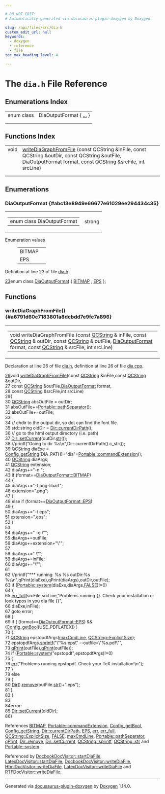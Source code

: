 ```yaml
---

# DO NOT EDIT!
# Automatically generated via docusaurus-plugin-doxygen by Doxygen.

slug: /api/files/src/dia-h
custom_edit_url: null
keywords:
  - doxygen
  - reference
  - file
toc_max_heading_level: 4

---
```


<div class="doxyPage">

# The `dia.h` File Reference



## Enumerations Index

<table class="doxyMembersIndex">

<tr class="doxyMemberIndexItem">
<td class="doxyMemberIndexItemType" align="left" valign="top">enum class</td>
<td class="doxyMemberIndexItemName" align="left" valign="top">DiaOutputFormat { <a href="#abc13e8949e66677e61029ee294434c35">...</a> }</td>
</tr>
<tr class="doxyMemberIndexDescription">
<td class="doxyMemberIndexDescriptionLeft"></td>
<td class="doxyMemberIndexDescriptionRight">
</td>
</tr>
<tr class="doxyMemberIndexSeparator">
<td class="doxyMemberIndexSeparator" colspan="2"></td>
</tr>

</table>

## Functions Index

<table class="doxyMembersIndex">

<tr class="doxyMemberIndexItem">
<td class="doxyMemberIndexItemType" align="left" valign="top">void</td>
<td class="doxyMemberIndexItemName" align="left" valign="top"><a href="#a6791d60c7183801a8dcbdd7e9fc7a896">writeDiaGraphFromFile</a> (const QCString &amp;inFile, const QCString &amp;outDir, const QCString &amp;outFile, DiaOutputFormat format, const QCString &amp;srcFile, int srcLine)</td>
</tr>
<tr class="doxyMemberIndexDescription">
<td class="doxyMemberIndexDescriptionLeft"></td>
<td class="doxyMemberIndexDescriptionRight">
</td>
</tr>
<tr class="doxyMemberIndexSeparator">
<td class="doxyMemberIndexSeparator" colspan="2"></td>
</tr>

</table>


<div class="doxySectionDef">

## Enumerations

### DiaOutputFormat {#abc13e8949e66677e61029ee294434c35}

<div class="doxyMemberItem">
<div class="doxyMemberProto">
<table class="doxyMemberLabels">
<tr class="doxyMemberLabels">
<td class="doxyMemberLabelsLeft">
<table class="doxyMemberName">
<tr>
<td class="doxyMemberName">enum class DiaOutputFormat </td>
</tr>
</table>
</td>
<td class="doxyMemberLabelsRight">
<span class="doxyMemberLabels">
<span class="doxyMemberLabel strong">strong</span>
</span>
</td>
</tr>
</table>
</div>
<div class="doxyMemberDoc">


<dl class="doxyEnumList">
<dt class="doxyEnumTableTitle">Enumeration values</dt>
<dd>
<table class="doxyEnumTable">

<tr class="doxyEnumItem">
<td class="doxyEnumItemName">BITMAP<a id="abc13e8949e66677e61029ee294434c35a75948fda661fec9a2342cec45646e544"></a></td>
<td class="doxyEnumItemDescription"></td>
</tr>

<tr class="doxyEnumItem">
<td class="doxyEnumItemName">EPS<a id="abc13e8949e66677e61029ee294434c35ac2c027d8c62500300145c3043546d4c6"></a></td>
<td class="doxyEnumItemDescription"></td>
</tr>

</table>
</dd>
</dl>

Definition at line 23 of file <a href="/web-doxygen/docs/api/files/src/dia-h">dia.h</a>.

<div class="doxyProgramListing">

<div class="doxyCodeLine"><span class="doxyLineNumber"><a href="#abc13e8949e66677e61029ee294434c35a75948fda661fec9a2342cec45646e544">23</a></span><span class="doxyLineContent"><span class="doxyHighlightKeyword">enum class</span><span class="doxyHighlight"> <a href="#abc13e8949e66677e61029ee294434c35">DiaOutputFormat</a> { <a href="#abc13e8949e66677e61029ee294434c35a75948fda661fec9a2342cec45646e544">BITMAP</a> , <a href="#abc13e8949e66677e61029ee294434c35ac2c027d8c62500300145c3043546d4c6">EPS</a> };</span></span></div>

</div>

</div>
</div>

</div>

<div class="doxySectionDef">

## Functions

### writeDiaGraphFromFile() {#a6791d60c7183801a8dcbdd7e9fc7a896}

<div class="doxyMemberItem">
<div class="doxyMemberProto">
<table class="doxyMemberLabels">
<tr class="doxyMemberLabels">
<td class="doxyMemberLabelsLeft">
<table class="doxyMemberName">
<tr>
<td class="doxyMemberName">void writeDiaGraphFromFile (const <a href="/web-doxygen/docs/api/classes/qcstring">QCString</a> &amp; inFile, const <a href="/web-doxygen/docs/api/classes/qcstring">QCString</a> &amp; outDir, const <a href="/web-doxygen/docs/api/classes/qcstring">QCString</a> &amp; outFile, <a href="#abc13e8949e66677e61029ee294434c35">DiaOutputFormat</a> format, const <a href="/web-doxygen/docs/api/classes/qcstring">QCString</a> &amp; srcFile, int srcLine)</td>
</tr>
</table>
</td>
</tr>
</table>
</div>
<div class="doxyMemberDoc">



Declaration at line 26 of file <a href="/web-doxygen/docs/api/files/src/dia-h">dia.h</a>, definition at line 26 of file <a href="/web-doxygen/docs/api/files/src/dia-cpp">dia.cpp</a>.

<div class="doxyProgramListing">

<div class="doxyCodeLine"><span class="doxyLineNumber"><a href="/web-doxygen/docs/api/files/src/dia-cpp/#a6791d60c7183801a8dcbdd7e9fc7a896">26</a></span><span class="doxyLineContent"><span class="doxyHighlightKeywordType">void</span><span class="doxyHighlight"> <a href="/web-doxygen/docs/api/files/src/dia-cpp/#a6791d60c7183801a8dcbdd7e9fc7a896">writeDiaGraphFromFile</a>(</span><span class="doxyHighlightKeyword">const</span><span class="doxyHighlight"> <a href="/web-doxygen/docs/api/classes/qcstring">QCString</a> &amp;inFile,</span><span class="doxyHighlightKeyword">const</span><span class="doxyHighlight"> <a href="/web-doxygen/docs/api/classes/qcstring">QCString</a> &amp;outDir,</span></span></div>
<div class="doxyCodeLine"><span class="doxyLineNumber">27</span><span class="doxyLineContent"><span class="doxyHighlight">                           </span><span class="doxyHighlightKeyword">const</span><span class="doxyHighlight"> <a href="/web-doxygen/docs/api/classes/qcstring">QCString</a> &amp;outFile,<a href="#abc13e8949e66677e61029ee294434c35">DiaOutputFormat</a> format,</span></span></div>
<div class="doxyCodeLine"><span class="doxyLineNumber">28</span><span class="doxyLineContent"><span class="doxyHighlight">                           </span><span class="doxyHighlightKeyword">const</span><span class="doxyHighlight"> <a href="/web-doxygen/docs/api/classes/qcstring">QCString</a> &amp;srcFile,</span><span class="doxyHighlightKeywordType">int</span><span class="doxyHighlight"> srcLine)</span></span></div>
<div class="doxyCodeLine"><span class="doxyLineNumber">29</span><span class="doxyLineContent"><span class="doxyHighlight">{</span></span></div>
<div class="doxyCodeLine"><span class="doxyLineNumber">30</span><span class="doxyLineContent"><span class="doxyHighlight">  <a href="/web-doxygen/docs/api/classes/qcstring">QCString</a> absOutFile = outDir;</span></span></div>
<div class="doxyCodeLine"><span class="doxyLineNumber">31</span><span class="doxyLineContent"><span class="doxyHighlight">  absOutFile+=<a href="/web-doxygen/docs/api/namespaces/portable/#a0f30be3f0aed0b88804816f3e6310ee4">Portable::pathSeparator</a>();</span></span></div>
<div class="doxyCodeLine"><span class="doxyLineNumber">32</span><span class="doxyLineContent"><span class="doxyHighlight">  absOutFile+=outFile;</span></span></div>
<div class="doxyCodeLine"><span class="doxyLineNumber">33</span></div>
<div class="doxyCodeLine"><span class="doxyLineNumber">34</span><span class="doxyLineContent"><span class="doxyHighlight">  </span><span class="doxyHighlightComment">// chdir to the output dir, so dot can find the font file.</span></span></div>
<div class="doxyCodeLine"><span class="doxyLineNumber">35</span><span class="doxyLineContent"><span class="doxyHighlight">  std::string oldDir = <a href="/web-doxygen/docs/api/classes/dir/#a0f62ab07068c5f966bca7ce280f4ed49">Dir::currentDirPath</a>();</span></span></div>
<div class="doxyCodeLine"><span class="doxyLineNumber">36</span><span class="doxyLineContent"><span class="doxyHighlight">  </span><span class="doxyHighlightComment">// go to the html output directory (i.e. path)</span></span></div>
<div class="doxyCodeLine"><span class="doxyLineNumber">37</span><span class="doxyLineContent"><span class="doxyHighlight">  <a href="/web-doxygen/docs/api/classes/dir/#ab3b09edc88159dc30426999bdc7d6d7b">Dir::setCurrent</a>(outDir.<a href="/web-doxygen/docs/api/classes/qcstring/#a875e9ad762554ef12f3ed69b015bb245">str</a>());</span></span></div>
<div class="doxyCodeLine"><span class="doxyLineNumber">38</span><span class="doxyLineContent"><span class="doxyHighlight">  </span><span class="doxyHighlightComment">//printf("Going to dir %s\n",Dir::currentDirPath().c_str());</span></span></div>
<div class="doxyCodeLine"><span class="doxyLineNumber">39</span><span class="doxyLineContent"><span class="doxyHighlight">  <a href="/web-doxygen/docs/api/classes/qcstring">QCString</a> diaExe = <a href="/web-doxygen/docs/api/files/src/config-h/#a737741e6991bdb5694a50075437a9d89">Config_getString</a>(DIA_PATH)+</span><span class="doxyHighlightStringLiteral">"dia"</span><span class="doxyHighlight">+<a href="/web-doxygen/docs/api/namespaces/portable/#acf75def6ec394875d4a3c380ffc301b7">Portable::commandExtension</a>();</span></span></div>
<div class="doxyCodeLine"><span class="doxyLineNumber">40</span><span class="doxyLineContent"><span class="doxyHighlight">  <a href="/web-doxygen/docs/api/classes/qcstring">QCString</a> diaArgs;</span></span></div>
<div class="doxyCodeLine"><span class="doxyLineNumber">41</span><span class="doxyLineContent"><span class="doxyHighlight">  <a href="/web-doxygen/docs/api/classes/qcstring">QCString</a> extension;</span></span></div>
<div class="doxyCodeLine"><span class="doxyLineNumber">42</span><span class="doxyLineContent"><span class="doxyHighlight">  diaArgs+=</span><span class="doxyHighlightStringLiteral">"-n "</span><span class="doxyHighlight">;</span></span></div>
<div class="doxyCodeLine"><span class="doxyLineNumber">43</span><span class="doxyLineContent"><span class="doxyHighlight">  </span><span class="doxyHighlightKeywordFlow">if</span><span class="doxyHighlight"> (format==<a href="#abc13e8949e66677e61029ee294434c35a75948fda661fec9a2342cec45646e544">DiaOutputFormat::BITMAP</a>)</span></span></div>
<div class="doxyCodeLine"><span class="doxyLineNumber">44</span><span class="doxyLineContent"><span class="doxyHighlight">  {</span></span></div>
<div class="doxyCodeLine"><span class="doxyLineNumber">45</span><span class="doxyLineContent"><span class="doxyHighlight">    diaArgs+=</span><span class="doxyHighlightStringLiteral">"-t png-libart"</span><span class="doxyHighlight">;</span></span></div>
<div class="doxyCodeLine"><span class="doxyLineNumber">46</span><span class="doxyLineContent"><span class="doxyHighlight">    extension=</span><span class="doxyHighlightStringLiteral">".png"</span><span class="doxyHighlight">;</span></span></div>
<div class="doxyCodeLine"><span class="doxyLineNumber">47</span><span class="doxyLineContent"><span class="doxyHighlight">  }</span></span></div>
<div class="doxyCodeLine"><span class="doxyLineNumber">48</span><span class="doxyLineContent"><span class="doxyHighlight">  </span><span class="doxyHighlightKeywordFlow">else</span><span class="doxyHighlight"> </span><span class="doxyHighlightKeywordFlow">if</span><span class="doxyHighlight"> (format==<a href="#abc13e8949e66677e61029ee294434c35ac2c027d8c62500300145c3043546d4c6">DiaOutputFormat::EPS</a>)</span></span></div>
<div class="doxyCodeLine"><span class="doxyLineNumber">49</span><span class="doxyLineContent"><span class="doxyHighlight">  {</span></span></div>
<div class="doxyCodeLine"><span class="doxyLineNumber">50</span><span class="doxyLineContent"><span class="doxyHighlight">    diaArgs+=</span><span class="doxyHighlightStringLiteral">"-t eps"</span><span class="doxyHighlight">;</span></span></div>
<div class="doxyCodeLine"><span class="doxyLineNumber">51</span><span class="doxyLineContent"><span class="doxyHighlight">    extension=</span><span class="doxyHighlightStringLiteral">".eps"</span><span class="doxyHighlight">;</span></span></div>
<div class="doxyCodeLine"><span class="doxyLineNumber">52</span><span class="doxyLineContent"><span class="doxyHighlight">  }</span></span></div>
<div class="doxyCodeLine"><span class="doxyLineNumber">53</span></div>
<div class="doxyCodeLine"><span class="doxyLineNumber">54</span><span class="doxyLineContent"><span class="doxyHighlight">  diaArgs+=</span><span class="doxyHighlightStringLiteral">" -e \""</span><span class="doxyHighlight">;</span></span></div>
<div class="doxyCodeLine"><span class="doxyLineNumber">55</span><span class="doxyLineContent"><span class="doxyHighlight">  diaArgs+=outFile;</span></span></div>
<div class="doxyCodeLine"><span class="doxyLineNumber">56</span><span class="doxyLineContent"><span class="doxyHighlight">  diaArgs+=extension+</span><span class="doxyHighlightStringLiteral">"\""</span><span class="doxyHighlight">;</span></span></div>
<div class="doxyCodeLine"><span class="doxyLineNumber">57</span></div>
<div class="doxyCodeLine"><span class="doxyLineNumber">58</span><span class="doxyLineContent"><span class="doxyHighlight">  diaArgs+=</span><span class="doxyHighlightStringLiteral">" \""</span><span class="doxyHighlight">;</span></span></div>
<div class="doxyCodeLine"><span class="doxyLineNumber">59</span><span class="doxyLineContent"><span class="doxyHighlight">  diaArgs+=inFile;</span></span></div>
<div class="doxyCodeLine"><span class="doxyLineNumber">60</span><span class="doxyLineContent"><span class="doxyHighlight">  diaArgs+=</span><span class="doxyHighlightStringLiteral">"\""</span><span class="doxyHighlight">;</span></span></div>
<div class="doxyCodeLine"><span class="doxyLineNumber">61</span></div>
<div class="doxyCodeLine"><span class="doxyLineNumber">62</span><span class="doxyLineContent"><span class="doxyHighlight">  </span><span class="doxyHighlightComment">//printf("*** running: %s %s outDir:%s %s\n",qPrint(diaExe),qPrint(diaArgs),outDir,outFile);</span></span></div>
<div class="doxyCodeLine"><span class="doxyLineNumber">63</span><span class="doxyLineContent"><span class="doxyHighlight">  </span><span class="doxyHighlightKeywordFlow">if</span><span class="doxyHighlight"> (<a href="/web-doxygen/docs/api/namespaces/portable/#ab30a636186b72a67d57e9f7f1e917e99">Portable::system</a>(diaExe,diaArgs,<a href="/web-doxygen/docs/api/files/src/qcstring-h/#aa93f0eb578d23995850d61f7d61c55c1">FALSE</a>)!=0)</span></span></div>
<div class="doxyCodeLine"><span class="doxyLineNumber">64</span><span class="doxyLineContent"><span class="doxyHighlight">  {</span></span></div>
<div class="doxyCodeLine"><span class="doxyLineNumber">65</span><span class="doxyLineContent"><span class="doxyHighlight">    <a href="/web-doxygen/docs/api/files/src/message-h/#aeeea1c30323e9f0c650090553516bc25">err_full</a>(srcFile,srcLine,</span><span class="doxyHighlightStringLiteral">"Problems running {}. Check your installation or look typos in you dia file {}"</span><span class="doxyHighlight">,</span></span></div>
<div class="doxyCodeLine"><span class="doxyLineNumber">66</span><span class="doxyLineContent"><span class="doxyHighlight">        diaExe,inFile);</span></span></div>
<div class="doxyCodeLine"><span class="doxyLineNumber">67</span><span class="doxyLineContent"><span class="doxyHighlight">    </span><span class="doxyHighlightKeywordFlow">goto</span><span class="doxyHighlight"> error;</span></span></div>
<div class="doxyCodeLine"><span class="doxyLineNumber">68</span><span class="doxyLineContent"><span class="doxyHighlight">  }</span></span></div>
<div class="doxyCodeLine"><span class="doxyLineNumber">69</span><span class="doxyLineContent"><span class="doxyHighlight">  </span><span class="doxyHighlightKeywordFlow">if</span><span class="doxyHighlight"> ( (format==<a href="#abc13e8949e66677e61029ee294434c35ac2c027d8c62500300145c3043546d4c6">DiaOutputFormat::EPS</a>) &amp;&amp; (<a href="/web-doxygen/docs/api/files/src/config-h/#a5373d0332a31f16ad7a42037733e8c79">Config_getBool</a>(USE_PDFLATEX)) )</span></span></div>
<div class="doxyCodeLine"><span class="doxyLineNumber">70</span><span class="doxyLineContent"><span class="doxyHighlight">  {</span></span></div>
<div class="doxyCodeLine"><span class="doxyLineNumber">71</span><span class="doxyLineContent"><span class="doxyHighlight">    <a href="/web-doxygen/docs/api/classes/qcstring">QCString</a> epstopdfArgs(<a href="/web-doxygen/docs/api/files/src/dia-cpp/#ad1b6b56d95d64570f2be3ca005b63412">maxCmdLine</a>, <a href="/web-doxygen/docs/api/classes/qcstring/#aac487a6223e056bcf37b9c7c0f993e30ac1748698805fbe34841ed03d0be6a647">QCString::ExplicitSize</a>);</span></span></div>
<div class="doxyCodeLine"><span class="doxyLineNumber">72</span><span class="doxyLineContent"><span class="doxyHighlight">    epstopdfArgs.<a href="/web-doxygen/docs/api/classes/qcstring/#aa2dccf89cb25346c3ee81d75aa5859da">sprintf</a>(</span><span class="doxyHighlightStringLiteral">"\"%s.eps\" --outfile=\"%s.pdf\""</span><span class="doxyHighlight">,</span></span></div>
<div class="doxyCodeLine"><span class="doxyLineNumber">73</span><span class="doxyLineContent"><span class="doxyHighlight">                         <a href="/web-doxygen/docs/api/files/src/qcstring-h/#a9851ebb5ae2f65b4d2b1d08421edbfd2">qPrint</a>(outFile),<a href="/web-doxygen/docs/api/files/src/qcstring-h/#a9851ebb5ae2f65b4d2b1d08421edbfd2">qPrint</a>(outFile));</span></span></div>
<div class="doxyCodeLine"><span class="doxyLineNumber">74</span><span class="doxyLineContent"><span class="doxyHighlight">    </span><span class="doxyHighlightKeywordFlow">if</span><span class="doxyHighlight"> (<a href="/web-doxygen/docs/api/namespaces/portable/#ab30a636186b72a67d57e9f7f1e917e99">Portable::system</a>(</span><span class="doxyHighlightStringLiteral">"epstopdf"</span><span class="doxyHighlight">,epstopdfArgs)!=0)</span></span></div>
<div class="doxyCodeLine"><span class="doxyLineNumber">75</span><span class="doxyLineContent"><span class="doxyHighlight">    {</span></span></div>
<div class="doxyCodeLine"><span class="doxyLineNumber">76</span><span class="doxyLineContent"><span class="doxyHighlight">      <a href="/web-doxygen/docs/api/files/src/message-h/#aacd8f4b44e327860edbf38228d5918b0">err</a>(</span><span class="doxyHighlightStringLiteral">"Problems running epstopdf. Check your TeX installation!\n"</span><span class="doxyHighlight">);</span></span></div>
<div class="doxyCodeLine"><span class="doxyLineNumber">77</span><span class="doxyLineContent"><span class="doxyHighlight">    }</span></span></div>
<div class="doxyCodeLine"><span class="doxyLineNumber">78</span><span class="doxyLineContent"><span class="doxyHighlight">    </span><span class="doxyHighlightKeywordFlow">else</span></span></div>
<div class="doxyCodeLine"><span class="doxyLineNumber">79</span><span class="doxyLineContent"><span class="doxyHighlight">    {</span></span></div>
<div class="doxyCodeLine"><span class="doxyLineNumber">80</span><span class="doxyLineContent"><span class="doxyHighlight">      <a href="/web-doxygen/docs/api/classes/dir">Dir</a>().<a href="/web-doxygen/docs/api/classes/dir/#a5a64060f8e1731e8f00da7e8f7051e4b">remove</a>(outFile.<a href="/web-doxygen/docs/api/classes/qcstring/#a875e9ad762554ef12f3ed69b015bb245">str</a>()+</span><span class="doxyHighlightStringLiteral">".eps"</span><span class="doxyHighlight">);</span></span></div>
<div class="doxyCodeLine"><span class="doxyLineNumber">81</span><span class="doxyLineContent"><span class="doxyHighlight">    }</span></span></div>
<div class="doxyCodeLine"><span class="doxyLineNumber">82</span><span class="doxyLineContent"><span class="doxyHighlight">  }</span></span></div>
<div class="doxyCodeLine"><span class="doxyLineNumber">83</span></div>
<div class="doxyCodeLine"><span class="doxyLineNumber">84</span><span class="doxyLineContent"><span class="doxyHighlight">error:</span></span></div>
<div class="doxyCodeLine"><span class="doxyLineNumber">85</span><span class="doxyLineContent"><span class="doxyHighlight">  <a href="/web-doxygen/docs/api/classes/dir/#ab3b09edc88159dc30426999bdc7d6d7b">Dir::setCurrent</a>(oldDir);</span></span></div>
<div class="doxyCodeLine"><span class="doxyLineNumber">86</span><span class="doxyLineContent"><span class="doxyHighlight">}</span></span></div>

</div>


References <a href="#abc13e8949e66677e61029ee294434c35a75948fda661fec9a2342cec45646e544">BITMAP</a>, <a href="/web-doxygen/docs/api/namespaces/portable/#acf75def6ec394875d4a3c380ffc301b7">Portable::commandExtension</a>, <a href="/web-doxygen/docs/api/files/src/config-h/#a5373d0332a31f16ad7a42037733e8c79">Config\_getBool</a>, <a href="/web-doxygen/docs/api/files/src/config-h/#a737741e6991bdb5694a50075437a9d89">Config\_getString</a>, <a href="/web-doxygen/docs/api/classes/dir/#a0f62ab07068c5f966bca7ce280f4ed49">Dir::currentDirPath</a>, <a href="#abc13e8949e66677e61029ee294434c35ac2c027d8c62500300145c3043546d4c6">EPS</a>, <a href="/web-doxygen/docs/api/files/src/message-h/#aacd8f4b44e327860edbf38228d5918b0">err</a>, <a href="/web-doxygen/docs/api/files/src/message-h/#aeeea1c30323e9f0c650090553516bc25">err\_full</a>, <a href="/web-doxygen/docs/api/classes/qcstring/#aac487a6223e056bcf37b9c7c0f993e30ac1748698805fbe34841ed03d0be6a647">QCString::ExplicitSize</a>, <a href="/web-doxygen/docs/api/files/src/qcstring-h/#aa93f0eb578d23995850d61f7d61c55c1">FALSE</a>, <a href="/web-doxygen/docs/api/files/src/dia-cpp/#ad1b6b56d95d64570f2be3ca005b63412">maxCmdLine</a>, <a href="/web-doxygen/docs/api/namespaces/portable/#a0f30be3f0aed0b88804816f3e6310ee4">Portable::pathSeparator</a>, <a href="/web-doxygen/docs/api/files/src/qcstring-h/#a9851ebb5ae2f65b4d2b1d08421edbfd2">qPrint</a>, <a href="/web-doxygen/docs/api/classes/dir/#a5a64060f8e1731e8f00da7e8f7051e4b">Dir::remove</a>, <a href="/web-doxygen/docs/api/classes/dir/#ab3b09edc88159dc30426999bdc7d6d7b">Dir::setCurrent</a>, <a href="/web-doxygen/docs/api/classes/qcstring/#aa2dccf89cb25346c3ee81d75aa5859da">QCString::sprintf</a>, <a href="/web-doxygen/docs/api/classes/qcstring/#a875e9ad762554ef12f3ed69b015bb245">QCString::str</a> and <a href="/web-doxygen/docs/api/namespaces/portable/#ab30a636186b72a67d57e9f7f1e917e99">Portable::system</a>.

Referenced by <a href="/web-doxygen/docs/api/classes/docbookdocvisitor/#a3f3e26e49bf3e76bc2b4ab003b2f79f4">DocbookDocVisitor::startDiaFile</a>, <a href="/web-doxygen/docs/api/classes/latexdocvisitor/#afe30a1c1a560e4a85206dc7623a17dc4">LatexDocVisitor::startDiaFile</a>, <a href="/web-doxygen/docs/api/classes/docbookdocvisitor/#a6db6e8f6eb6422a68ea68af67795231f">DocbookDocVisitor::writeDiaFile</a>, <a href="/web-doxygen/docs/api/classes/htmldocvisitor/#a83690d197c135515366011602fa36f34">HtmlDocVisitor::writeDiaFile</a>, <a href="/web-doxygen/docs/api/classes/latexdocvisitor/#a168f142f518c0734df4301ca492859d1">LatexDocVisitor::writeDiaFile</a> and <a href="/web-doxygen/docs/api/classes/rtfdocvisitor/#a37a4b0291dcc41a9b1072757d344b546">RTFDocVisitor::writeDiaFile</a>.
</div>
</div>

</div>

<hr/>

<p class="doxyGeneratedBy">Generated via <a href="https://github.com/xpack/docusaurus-plugin-doxygen">docusaurus-plugin-doxygen</a> by <a href="https://www.doxygen.nl">Doxygen</a> 1.14.0.</p>

</div>
